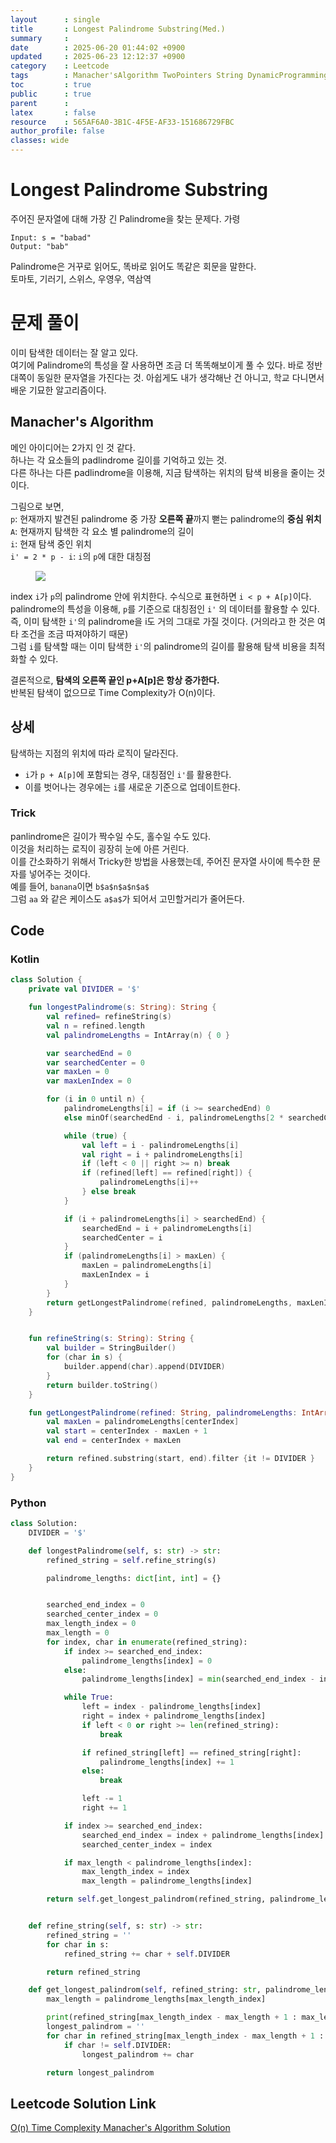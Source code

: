 ```yaml
---
layout      : single
title       : Longest Palindrome Substring(Med.)
summary     : 
date        : 2025-06-20 01:44:02 +0900
updated     : 2025-06-23 12:12:37 +0900
category    : Leetcode
tags        : Manacher'sAlgorithm TwoPointers String DynamicProgramming
toc         : true
public      : true
parent      : 
latex       : false
resource    : 565AF6A0-3B1C-4F5E-AF33-151686729FBC
author_profile: false
classes: wide
---
```



# Longest Palindrome Substring
주어진 문자열에 대해 가장 긴 Palindrome을 찾는 문제다.
가령

```
Input: s = "babad"
Output: "bab"
```

Palindrome은 거꾸로 읽어도, 똑바로 읽어도 똑같은 회문을 말한다.  
토마토, 기러기, 스위스, 우영우, 역삼역  


# 문제 풀이
이미 탐색한 데이터는 잘 알고 있다.  
여기에 Palindrome의 특성을 잘 사용하면 조금 더 똑똑해보이게 풀 수 있다. 바로 정반대쪽이 동일한 문자열을 가진다는 것.
아쉽게도 내가 생각해난 건 아니고, 학교 다니면서 배운 기묘한 알고리즘이다.

## Manacher's Algorithm  
메인 아이디어는 2가지 인 것 같다.  
하나는 각 요소들의 padlindrome 길이를 기억하고 있는 것.  
다른 하나는 다른 padlindrome을 이용해, 지금 탐색하는 위치의 탐색 비용을 줄이는 것이다.

그림으로 보면,  
`p`: 현재까지 발견된 palindrome 중 가장 **오른쪽 끝**까지 뻗는 palindrome의 **중심 위치**   
`A`: 현재까지 탐색한 각 요소 별 palindrome의 길이  
`i`: 현재 탐색 중인 위치   
`i' = 2 * p - i`: `i`의 `p`에 대한 대칭점  

<figure>
 <img src="/assets/images/LongestPalindromeSubstring/manacher's_algorithm.png">  
</figure>  

index `i`가 `p`의 palindrome 안에 위치한다. 수식으로 표현하면 `i < p + A[p]`이다.  
palindrome의 특성을 이용해, `p`를 기준으로 대칭점인 `i'` 의 데이터를 활용할 수 있다.  
즉, 이미 탐색한 `i'`의 palindrome을 i도 거의 그대로 가질 것이다. (거의라고 한 것은 여타 조건을 조금 따져야하기 때문)  
그럼 `i`를 탐색할 때는 이미 탐색한 `i'`의 palindrome의 길이를 활용해 탐색 비용을 최적화할 수 있다.  

결론적으로, **탐색의 오른쪽 끝인 p+A[p]은 항상 증가한다.**  
반복된 탐색이 없으므로 Time Complexity가 O(n)이다.  

## 상세
탐색하는 지점의 위치에 따라 로직이 달라진다.  
- `i`가 `p + A[p]`에 포함되는 경우, 대칭점인 `i'`를 활용한다.
- 이를 벗어나는 경우에는 `i`를 새로운 기준으로 업데이트한다.  


### Trick
panlindrome은 길이가 짝수일 수도, 홀수일 수도 있다.  
이것을 처리하는 로직이 굉장히 눈에 아른 거린다.  
이를 간소화하기 위해서 Tricky한 방법을 사용했는데, 주어진 문자열 사이에 특수한 문자를 넣어주는 것이다.  
예를 들어, `banana`이면 `b$a$n$a$n$a$`  
그럼 `aa` 와 같은 케이스도 `a$a$`가 되어서 고민할거리가 줄어든다.  


## Code
### Kotlin
```kotlin
class Solution {
    private val DIVIDER = '$'

    fun longestPalindrome(s: String): String {
        val refined= refineString(s)
        val n = refined.length
        val palindromeLengths = IntArray(n) { 0 }

        var searchedEnd = 0
        var searchedCenter = 0
        var maxLen = 0
        var maxLenIndex = 0

        for (i in 0 until n) {
            palindromeLengths[i] = if (i >= searchedEnd) 0
            else minOf(searchedEnd - i, palindromeLengths[2 * searchedCenter - i])

            while (true) {
                val left = i - palindromeLengths[i]
                val right = i + palindromeLengths[i]
                if (left < 0 || right >= n) break
                if (refined[left] == refined[right]) {
                    palindromeLengths[i]++
                } else break
            }

            if (i + palindromeLengths[i] > searchedEnd) {
                searchedEnd = i + palindromeLengths[i]
                searchedCenter = i
            }
            if (palindromeLengths[i] > maxLen) {
                maxLen = palindromeLengths[i]
                maxLenIndex = i
            }
        }
        return getLongestPalindrome(refined, palindromeLengths, maxLenIndex)
    }


    fun refineString(s: String): String {
        val builder = StringBuilder()
        for (char in s) {
            builder.append(char).append(DIVIDER)
        }
        return builder.toString()
    }

    fun getLongestPalindrome(refined: String, palindromeLengths: IntArray, centerIndex: Int): String {
        val maxLen = palindromeLengths[centerIndex]
        val start = centerIndex - maxLen + 1
        val end = centerIndex + maxLen

        return refined.substring(start, end).filter {it != DIVIDER }
    }
}
```
### Python
```python
class Solution:
    DIVIDER = '$'

    def longestPalindrome(self, s: str) -> str:
        refined_string = self.refine_string(s)

        palindrome_lengths: dict[int, int] = {}


        searched_end_index = 0
        searched_center_index = 0
        max_length_index = 0
        max_length = 0
        for index, char in enumerate(refined_string):
            if index >= searched_end_index:
                palindrome_lengths[index] = 0
            else:
                palindrome_lengths[index] = min(searched_end_index - index, palindrome_lengths.get(2*searched_center_index-index, 0))

            while True:
                left = index - palindrome_lengths[index]
                right = index + palindrome_lengths[index]
                if left < 0 or right >= len(refined_string):
                    break

                if refined_string[left] == refined_string[right]:
                    palindrome_lengths[index] += 1
                else:
                    break

                left -= 1
                right += 1

            if index >= searched_end_index:
                searched_end_index = index + palindrome_lengths[index]
                searched_center_index = index

            if max_length < palindrome_lengths[index]:
                max_length_index = index
                max_length = palindrome_lengths[index]

        return self.get_longest_palindrom(refined_string, palindrome_lengths,  max_length_index)


    def refine_string(self, s: str) -> str:
        refined_string = ''
        for char in s:
            refined_string += char + self.DIVIDER

        return refined_string

    def get_longest_palindrom(self, refined_string: str, palindrome_lengths:list[int], max_length_index: int) -> str:
        max_length = palindrome_lengths[max_length_index]

        print(refined_string[max_length_index - max_length + 1 : max_length_index + max_length])
        longest_palindrom = ''
        for char in refined_string[max_length_index - max_length + 1 : max_length_index + max_length]:
            if char != self.DIVIDER:
                longest_palindrom += char

        return longest_palindrom
```

## Leetcode Solution Link
[O(n) Time Complexity Manacher's Algorithm Solution](https://leetcode.com/problems/longest-palindromic-substring/solutions/6863162/on-time-complexity-manachers-algorithm-s-8rgm)

